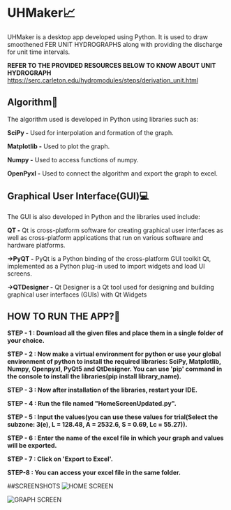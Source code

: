 # UHMaker📈
UHMaker is a desktop app developed using Python. It is used to draw smoothened FER UNIT HYDROGRAPHS along with providing the discharge for unit time intervals.

**REFER TO THE PROVIDED RESOURCES BELOW TO KNOW ABOUT UNIT HYDROGRAPH**
https://serc.carleton.edu/hydromodules/steps/derivation_unit.html


## Algorithm📜
The algorithm used is developed in Python using libraries such as:

**SciPy -** Used for interpolation and formation of the graph.

**Matplotlib -** Used to plot the graph.

**Numpy -** Used to access functions of numpy.

**OpenPyxl -** Used to connect the algorithm and export the graph to excel.

## Graphical User Interface(GUI)💻
The GUI is also developed in Python and the libraries used include:

**QT -** Qt is cross-platform software for creating graphical user interfaces as well as cross-platform applications that run on various software and hardware platforms.

**->PyQT -** PyQt is a Python binding of the cross-platform GUI toolkit Qt, implemented as a Python plug-in used to import widgets and load UI screens. 

**->QTDesigner -** Qt Designer is a Qt tool used for designing and building graphical user interfaces (GUIs) with Qt Widgets

## HOW TO RUN THE APP?🤔
**STEP - 1 : Download all the given files and place them in a single folder of your choice.**

**STEP - 2 : Now make a virtual environment for python or use your global environment of python to install the required libraries: SciPy, Matplotlib, Numpy, Openpyxl, PyQt5 and QtDesigner. You can use 'pip' command in the console to install the libraries(pip install library_name).**

**STEP - 3 : Now after installation of the libraries, restart your IDE.**

**STEP - 4 : Run the file named "HomeScreenUpdated.py".**

**STEP - 5 : Input the values(you can use these values for trial(Select the subzone: 3(e), L = 128.48, A = 2532.6, S = 0.69, Lc =	55.27)).**

**STEP - 6 : Enter the name of the excel file in which your graph and values will be exported.**

**STEP - 7 : Click on 'Export to Excel'.**

**STEP-8 : You can access your excel file in the same folder.**

##SCREENSHOTS
![HOME SCREEN](https://user-images.githubusercontent.com/84740041/191741762-2c945352-6a50-490e-ab14-a06fbdf27c80.jpeg)

![GRAPH SCREEN](https://user-images.githubusercontent.com/84740041/191741793-1cbb0be0-4cc1-416f-a107-3d93f80c427b.jpeg)






